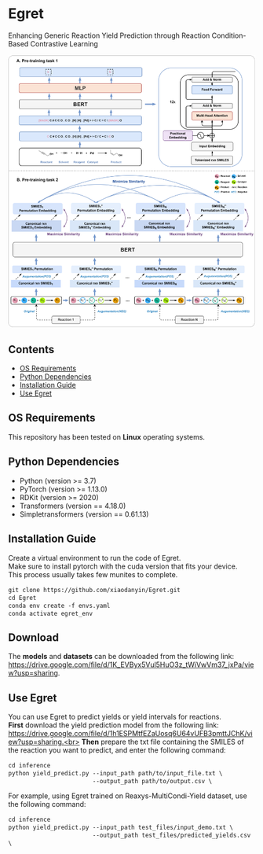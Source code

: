 # Egret
Enhancing Generic Reaction Yield Prediction through Reaction Condition-Based Contrastive Learning

![Egret](./dataset/model_framework.png)

## Contents
- [OS Requirements](#os-requirements)
- [Python Dependencies](#python-dependencies)
- [Installation Guide](#installation-guide)
- [Use Egret](#use-egret)

## OS Requirements
This repository has been tested on **Linux**  operating systems.

## Python Dependencies
* Python (version >= 3.7) 
* PyTorch (version >= 1.13.0) 
* RDKit (version >= 2020)
* Transformers (version == 4.18.0)
* Simpletransformers (version == 0.61.13)

## Installation Guide
Create a virtual environment to run the code of Egret.<br>
Make sure to install pytorch with the cuda version that fits your device.<br>
This process usually takes few munites to complete.<br>
```
git clone https://github.com/xiaodanyin/Egret.git
cd Egret
conda env create -f envs.yaml
conda activate egret_env
```
## Download
The **models** and **datasets** can be downloaded from the following link: https://drive.google.com/file/d/1K_EVByx5Vul5HuO3z_tWiVwVm37_jxPa/view?usp=sharing.

## Use Egret
You can use Egret to predict yields or  yield intervals for reactions. <br>
**First** download the yield prediction model from the following link: https://drive.google.com/file/d/1h1ESPMtfEZaUosq6U64vUFB3pmttJChK/view?usp=sharing.<br>
**Then** prepare the txt file containing the SMILES of the reaction you want to predict, and enter the following command:<br>
```
cd inference
python yield_predict.py --input_path path/to/input_file.txt \
                        --output_path path/to/output.csv \
```
For example, using Egret trained on Reaxys-MultiCondi-Yield dataset, use the following command:<br>
```
cd inference
python yield_predict.py --input_path test_files/input_demo.txt \
                        --output_path test_files/predicted_yields.csv \
```